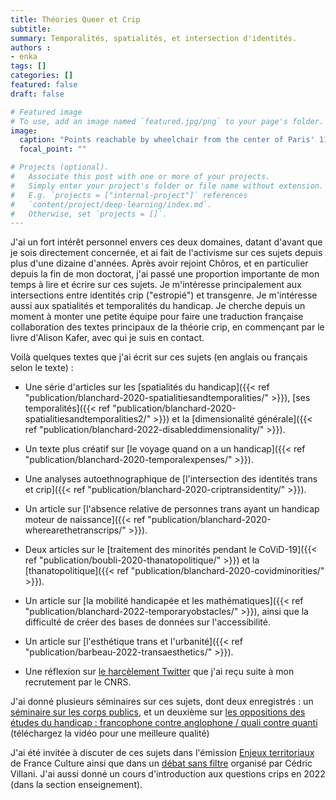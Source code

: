```yaml
---
title: Théories Queer et Crip
subtitle: 
summary: Temporalités, spatialités, et intersection d'identités.
authors : 
- enka
tags: []
categories: []
featured: false
draft: false

# Featured image
# To use, add an image named `featured.jpg/png` to your page's folder. 
image:
  caption: "Points reachable by wheelchair from the center of Paris' 11th discrit."
  focal_point: ""

# Projects (optional).
#   Associate this post with one or more of your projects.
#   Simply enter your project's folder or file name without extension.
#   E.g. `projects = ["internal-project"]` references 
#   `content/project/deep-learning/index.md`.
#   Otherwise, set `projects = []`.
---
```

J'ai un fort intérêt personnel envers ces deux domaines, datant d'avant que je sois directement concernée, et ai fait de l'activisme sur ces sujets depuis plus d'une dizaine d'années. Après avoir rejoint Chôros, et en particulier depuis la fin de mon doctorat, j'ai passé une proportion importante de mon temps à lire et écrire sur ces sujets. Je m'intéresse principalement aux intersections entre identités crip ("estropié") et transgenre.  Je m'intéresse aussi aux spatialités et temporalités du handicap. Je cherche depuis un moment à monter une petite équipe pour faire une traduction française collaboration des textes principaux de la théorie crip, en commençant par le livre d'Alison Kafer, avec qui je suis en contact. 

Voilà quelques textes que j'ai écrit sur ces sujets (en anglais ou français selon le texte) :

-  Une série d'articles sur les [spatialités du handicap]({{< ref "publication/blanchard-2020-spatialitiesandtemporalities/" >}}), [ses temporalités]({{< ref "publication/blanchard-2020-spatialitiesandtemporalities2/" >}}) et la [dimensionalité générale]({{< ref "publication/blanchard-2022-disableddimensionality/" >}}).

- Un texte plus créatif sur [le voyage quand on a un handicap]({{< ref "publication/blanchard-2020-temporalexpenses/" >}}).

- Une analyses autoethnographique de [l'intersection des identités trans et crip]({{< ref "publication/blanchard-2020-criptransidentity/" >}}).

- Un article sur [l'absence relative de personnes trans ayant un handicap moteur de naissance]({{< ref "publication/blanchard-2020-wherearethetranscrips/" >}}).

- Deux articles sur le [traitement des minorités pendant le CoViD-19]({{< ref "publication/boubli-2020-thanatopolitique/" >}}) et la [thanatopolitique]({{< ref "publication/blanchard-2020-covidminorities/" >}}).

- Un article sur [la mobilité handicapée et les mathématiques]({{< ref "publication/blanchard-2022-temporaryobstacles/" >}}), ainsi que la difficulté de créer des bases de données sur l'accessibilité. 

- Un article sur [l'esthétique trans et l'urbanité]({{< ref "publication/barbeau-2022-transaesthetics/" >}}).

- Une réflexion sur [le harcèlement Twitter](https://academia.hypotheses.org/39675) que j'ai reçu suite à mon recrutement par le CNRS.

J'ai donné plusieurs séminaires sur ces sujets, dont deux enregistrés : un [séminaire sur les corps publics](https://www.youtube.com/watch?v=MiMaQ4zdwxM), et un deuxième sur [les oppositions des études du handicap : francophone contre anglophone / quali contre quanti](https://pod.uphf.fr/video/4489-20230112-seminaire-mh2-enka-blanchard/) (téléchargez la vidéo pour une meilleure qualité)

J'ai été invitée à discuter de ces sujets dans l'émission [Enjeux territoriaux](https://www.radiofrance.fr/franceculture/podcasts/les-enjeux-territoriaux/le-territoire-vecu-des-personnes-handicapees-5395514) de France Culture ainsi que dans un [débat sans filtre](https://www.youtube.com/watch?v=aIVfXQc3COM&t) organisé par Cédric Villani. J'ai aussi donné un cours d'introduction aux questions crips en 2022 (dans la section enseignement).